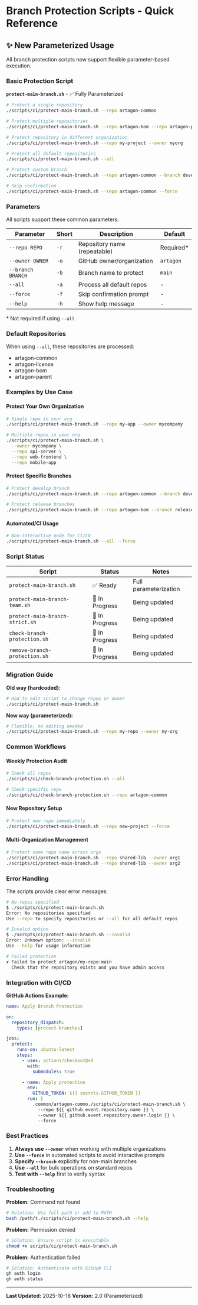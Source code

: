 # Branch Protection Scripts - Quick Reference

## ✨ New Parameterized Usage

All branch protection scripts now support flexible parameter-based execution.

### Basic Protection Script

**`protect-main-branch.sh`** - ✅ Fully Parameterized

```bash
# Protect a single repository
./scripts/ci/protect-main-branch.sh --repo artagon-common

# Protect multiple repositories
./scripts/ci/protect-main-branch.sh --repo artagon-bom --repo artagon-parent

# Protect repository in different organization
./scripts/ci/protect-main-branch.sh --repo my-project --owner myorg

# Protect all default repositories
./scripts/ci/protect-main-branch.sh --all

# Protect custom branch
./scripts/ci/protect-main-branch.sh --repo artagon-common --branch develop

# Skip confirmation
./scripts/ci/protect-main-branch.sh --repo artagon-common --force
```

### Parameters

All scripts support these common parameters:

| Parameter | Short | Description | Default |
|-----------|-------|-------------|---------|
| `--repo REPO` | `-r` | Repository name (repeatable) | Required* |
| `--owner OWNER` | `-o` | GitHub owner/organization | `artagon` |
| `--branch BRANCH` | `-b` | Branch name to protect | `main` |
| `--all` | `-a` | Process all default repos | - |
| `--force` | `-f` | Skip confirmation prompt | - |
| `--help` | `-h` | Show help message | - |

\* Not required if using `--all`

### Default Repositories

When using `--all`, these repositories are processed:
- artagon-common
- artagon-license
- artagon-bom
- artagon-parent

### Examples by Use Case

#### Protect Your Own Organization

```bash
# Single repo in your org
./scripts/ci/protect-main-branch.sh --repo my-app --owner mycompany

# Multiple repos in your org
./scripts/ci/protect-main-branch.sh \
  --owner mycompany \
  --repo api-server \
  --repo web-frontend \
  --repo mobile-app
```

#### Protect Specific Branches

```bash
# Protect develop branch
./scripts/ci/protect-main-branch.sh --repo artagon-common --branch develop

# Protect release branches
./scripts/ci/protect-main-branch.sh --repo artagon-bom --branch release/v1.0
```

#### Automated/CI Usage

```bash
# Non-interactive mode for CI/CD
./scripts/ci/protect-main-branch.sh --all --force
```

### Script Status

| Script | Status | Notes |
|--------|--------|-------|
| `protect-main-branch.sh` | ✅ Ready | Full parameterization |
| `protect-main-branch-team.sh` | 🔄 In Progress | Being updated |
| `protect-main-branch-strict.sh` | 🔄 In Progress | Being updated |
| `check-branch-protection.sh` | 🔄 In Progress | Being updated |
| `remove-branch-protection.sh` | 🔄 In Progress | Being updated |

### Migration Guide

**Old way (hardcoded):**
```bash
# Had to edit script to change repos or owner
./scripts/ci/protect-main-branch.sh
```

**New way (parameterized):**
```bash
# Flexible, no editing needed
./scripts/ci/protect-main-branch.sh --repo my-repo --owner my-org
```

### Common Workflows

#### Weekly Protection Audit
```bash
# Check all repos
./scripts/ci/check-branch-protection.sh --all

# Check specific repo
./scripts/ci/check-branch-protection.sh --repo artagon-common
```

#### New Repository Setup
```bash
# Protect new repo immediately
./scripts/ci/protect-main-branch.sh --repo new-project --force
```

#### Multi-Organization Management
```bash
# Protect same repo name across orgs
./scripts/ci/protect-main-branch.sh --repo shared-lib --owner org1
./scripts/ci/protect-main-branch.sh --repo shared-lib --owner org2
```

### Error Handling

The scripts provide clear error messages:

```bash
# No repos specified
$ ./scripts/ci/protect-main-branch.sh
Error: No repositories specified
Use --repo to specify repositories or --all for all default repos

# Invalid option
$ ./scripts/ci/protect-main-branch.sh --invalid
Error: Unknown option: --invalid
Use --help for usage information

# Failed protection
✗ Failed to protect artagon/my-repo:main
  Check that the repository exists and you have admin access
```

### Integration with CI/CD

**GitHub Actions Example:**
```yaml
name: Apply Branch Protection

on:
  repository_dispatch:
    types: [protect-branches]

jobs:
  protect:
    runs-on: ubuntu-latest
    steps:
      - uses: actions/checkout@v4
        with:
          submodules: true

      - name: Apply protection
        env:
          GITHUB_TOKEN: ${{ secrets.GITHUB_TOKEN }}
        run: |
          .common/artagon-commo./scripts/ci/protect-main-branch.sh \
            --repo ${{ github.event.repository.name }} \
            --owner ${{ github.event.repository.owner.login }} \
            --force
```

### Best Practices

1. **Always use `--owner`** when working with multiple organizations
2. **Use `--force`** in automated scripts to avoid interactive prompts
3. **Specify `--branch`** explicitly for non-main branches
4. **Use `--all`** for bulk operations on standard repos
5. **Test with `--help`** first to verify syntax

### Troubleshooting

**Problem:** Command not found
```bash
# Solution: Use full path or add to PATH
bash /path/t./scripts/ci/protect-main-branch.sh --help
```

**Problem:** Permission denied
```bash
# Solution: Ensure script is executable
chmod +x scripts/ci/protect-main-branch.sh
```

**Problem:** Authentication failed
```bash
# Solution: Authenticate with GitHub CLI
gh auth login
gh auth status
```

---

**Last Updated:** 2025-10-18
**Version:** 2.0 (Parameterized)
